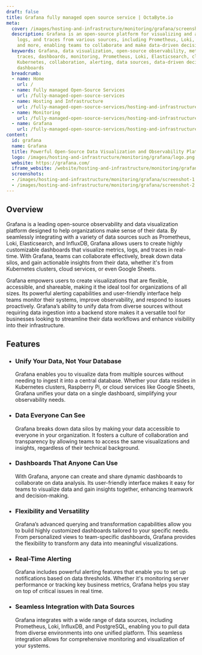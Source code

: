 ```yaml
---
draft: false
title: Grafana fully managed open source service | OctaByte.io
meta:
  cover: /images/hosting-and-infrastructure/monitoring/grafana/screenshot-1.jpg
  description: Grafana is an open-source platform for visualizing and analyzing metrics,
    logs, and traces from various sources, including Prometheus, Loki, Elasticsearch,
    and more, enabling teams to collaborate and make data-driven decisions.
  keywords: Grafana, data visualization, open-source observability, metrics, logs,
    traces, dashboards, monitoring, Prometheus, Loki, Elasticsearch, cloud services,
    Kubernetes, collaboration, alerting, data sources, data-driven decisions, flexible
    dashboards
  breadcrumb:
  - name: Home
    url: /
  - name: Fully managed Open-Source Services
    url: /fully-managed-open-source-services
  - name: Hosting and Infrastructure
    url: /fully-managed-open-source-services/hosting-and-infrastructure
  - name: Monitoring
    url: /fully-managed-open-source-services/hosting-and-infrastructure/monitoring
  - name: Grafana
    url: /fully-managed-open-source-services/hosting-and-infrastructure/monitoring/grafana
content:
  id: grafana
  name: Grafana
  title: Powerful Open-Source Data Visualization and Observability Platform
  logo: /images/hosting-and-infrastructure/monitoring/grafana/logo.png
  website: https://grafana.com/
  iframe_website: /website/hosting-and-infrastructure/monitoring/grafana
  screenshots:
  - /images/hosting-and-infrastructure/monitoring/grafana/screenshot-1.jpg
  - /images/hosting-and-infrastructure/monitoring/grafana/screenshot-2.jpg
---
```


## Overview

Grafana is a leading open-source observability and data visualization platform designed to help organizations make sense of their data. By seamlessly integrating with a variety of data sources such as Prometheus, Loki, Elasticsearch, and InfluxDB, Grafana allows users to create highly customizable dashboards that visualize metrics, logs, and traces in real-time. With Grafana, teams can collaborate effectively, break down data silos, and gain actionable insights from their data, whether it's from Kubernetes clusters, cloud services, or even Google Sheets.

Grafana empowers users to create visualizations that are flexible, accessible, and shareable, making it the ideal tool for organizations of all sizes. Its powerful alerting capabilities and user-friendly interface help teams monitor their systems, improve observability, and respond to issues proactively. Grafana’s ability to unify data from diverse sources without requiring data ingestion into a backend store makes it a versatile tool for businesses looking to streamline their data workflows and enhance visibility into their infrastructure.

## Features

- ### Unify Your Data, Not Your Database

  Grafana enables you to visualize data from multiple sources without needing to ingest it into a central database. Whether your data resides in Kubernetes clusters, Raspberry Pi, or cloud services like Google Sheets, Grafana unifies your data on a single dashboard, simplifying your observability needs.

- ### Data Everyone Can See

  Grafana breaks down data silos by making your data accessible to everyone in your organization. It fosters a culture of collaboration and transparency by allowing teams to access the same visualizations and insights, regardless of their technical background.

- ### Dashboards That Anyone Can Use

  With Grafana, anyone can create and share dynamic dashboards to collaborate on data analysis. Its user-friendly interface makes it easy for teams to visualize data and gain insights together, enhancing teamwork and decision-making.

- ### Flexibility and Versatility

  Grafana’s advanced querying and transformation capabilities allow you to build highly customized dashboards tailored to your specific needs. From personalized views to team-specific dashboards, Grafana provides the flexibility to transform any data into meaningful visualizations.

- ### Real-Time Alerting

  Grafana includes powerful alerting features that enable you to set up notifications based on data thresholds. Whether it's monitoring server performance or tracking key business metrics, Grafana helps you stay on top of critical issues in real time.

- ### Seamless Integration with Data Sources

  Grafana integrates with a wide range of data sources, including Prometheus, Loki, InfluxDB, and PostgreSQL, enabling you to pull data from diverse environments into one unified platform. This seamless integration allows for comprehensive monitoring and visualization of your systems.
